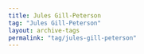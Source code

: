 ```yaml
---
title: Jules Gill-Peterson
tag: "Jules Gill-Peterson"
layout: archive-tags
permalink: "tag/jules-gill-peterson"
---
```

